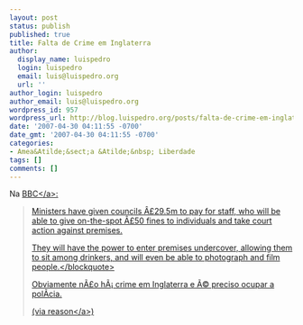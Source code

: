 ```yaml
---
layout: post
status: publish
published: true
title: Falta de Crime em Inglaterra
author:
  display_name: luispedro
  login: luispedro
  email: luis@luispedro.org
  url: ''
author_login: luispedro
author_email: luis@luispedro.org
wordpress_id: 957
wordpress_url: http://blog.luispedro.org/posts/falta-de-crime-em-inglaterra
date: '2007-04-30 04:11:55 -0700'
date_gmt: '2007-04-30 04:11:55 -0700'
categories:
- Amea&Atilde;&sect;a &Atilde;&nbsp; Liberdade
tags: []
comments: []
---
```

<p>Na <a href="http:&#47;&#47;news.bbc.co.uk&#47;2&#47;hi&#47;health&#47;6346435.stm">BBC<&#47;a>:</p>
<blockquote  Thousands of council staff are being trained to police the smoking ban in bars, restaurants and shops in England. </p><p> Ministers have given councils &Acirc;&pound;29.5m to pay for staff, who will be able to give on-the-spot &Acirc;&pound;50 fines to individuals and take court action against premises. </p>
<p>They will have the power to enter premises undercover, allowing them to sit among drinkers, and will even be able to photograph and film people.<&#47;blockquote></p>
<p>Obviamente n&Atilde;&pound;o h&Atilde;&iexcl; crime em Inglaterra e &Atilde;&copy; preciso ocupar a pol&Atilde;&shy;cia.</p>
<p>(via <a href="http:&#47;&#47;www.reason.com&#47;brickbat&#47;show&#47;119707.html">reason<&#47;a>)</p>
